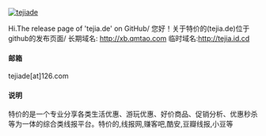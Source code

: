 

[![tejiade](https://img.shields.io/badge/senli1073-github-blue?logo=github)](https://github.com/tejiade)

Hi.The release page of 'tejia.de' on GitHub/
您好！关于特价的(tejia.de)位于github的发布页面/
长期域名: http://xb.qmtao.com
临时域名:http://tejia.id.cd


#### 邮箱
tejiade[at]126.com


#### 说明
特价的是一个专业分享各类生活优惠、游玩优惠、好价商品、促销分析、优惠秒杀等为一体的综合类线报平台。特价的,线报网,赚客吧,酷安,豆瓣线报,小豆等
